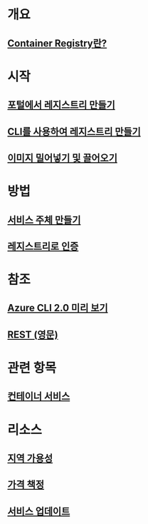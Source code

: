 # 개요

## [Container Registry란?](container-registry-intro.md)

# 시작
## [포털에서 레지스트리 만들기](container-registry-get-started-portal.md)
## [CLI를 사용하여 레지스트리 만들기](container-registry-get-started-azure-cli.md)
## [이미지 밀어넣기 및 끌어오기](container-registry-get-started-docker-cli.md)

# 방법

## [서비스 주체 만들기](../azure-resource-manager/resource-group-create-service-principal-portal.md?toc=%2fazure%2fcontainer-registry%2ftoc.json)
## [레지스트리로 인증](container-registry-authentication.md)

# 참조

## [Azure CLI 2.0 미리 보기](/cli/azure/acr)
## [REST (영문)](/rest/api/containerregistry)

# 관련 항목

## [컨테이너 서비스](/azure/container-service/)

# 리소스
## [지역 가용성](https://azure.microsoft.com/regions/services/)
## [가격 책정](https://azure.microsoft.com/pricing/details/container-registry/)
## [서비스 업데이트](https://azure.microsoft.com/en-us/updates/?product=container-registry&updatetype=&platform=)


<!--HONumber=Jan17_HO3-->


